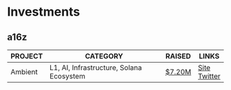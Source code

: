 # Investments
## a16z

|PROJECT|CATEGORY|RAISED|LINKS
|-------------|-------------|-------------|-------------|
Ambient|L1, AI, Infrastructure, Solana Ecosystem|[$7.20M](https://crypto-fundraising.info/projects/ambient/)|[Site](https://ambient.xyz/)<br>[Twitter](https://x.com/ambient_xyz)
